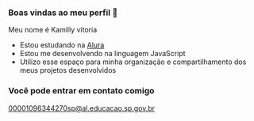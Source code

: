 ### Boas vindas ao meu perfil 💟

Meu nome é Kamilly vitoria

- Estou estudando na [Alura](https://www.alura.com.br)
- Estou me desenvolvendo na linguagem JavaScript
- Utilizo esse espaço para minha organização e compartilhamento dos meus projetos desenvolvidos

### Você pode entrar em contato comigo

00001096344270sp@al.educacao.sp.gov.br



